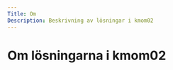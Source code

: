 ```yaml
---
Title: Om
Description: Beskrivning av lösningar i kmom02
---
```


Om lösningarna i kmom02
===================

